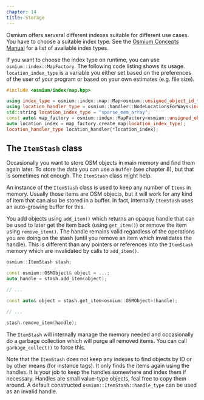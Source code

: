 ```yaml
---
chapter: 14
title: Storage
---
```


Osmium offers serveral different indexes suitable for different
use cases. You have to choose a suitable index type. See the
[Osmium Concepts Manual](/osmium-concepts/#indexes) for a list of
available index types.

If you want to choose the index type on runtime, you can use
`osmium::index::MapFactory`. The following code listing shows its
usage. `location_index_type` is a variable you either set based on the
preferences of the user of your program or based on your own estimates (e.g.
file size).

``` c++
#include <osmium/index/map.hpp>

using index_type = osmium::index::map::Map<osmium::unsigned_object_id_type, osmium::Location>;
using location_handler_type = osmium::handler::NodeLocationsForWays<index_type>;
std::string location_index_type = "sparse_mem_array";
const auto& map_factory = osmium::index::MapFactory<osmium::unsigned_object_id_type, osmium::Location>::instance();
auto location_index = map_factory.create_map(location_index_type);
location_handler_type location_handler{*location_index};
```

## The `ItemStash` class

Occasionally you want to store OSM objects in main memory and find them again
later. To store the data you can use a `Buffer` (see chapter 8), but that is
sometimes not enough. The `ItemStash` class might help.

An instance of the `ItemStash` class is used to keep any number of `Items`
in memory. Usually those items are OSM objects, but it will work for any kind
of item that can also be stored in a buffer. In fact, internally `ItemStash`
uses an auto-growing buffer for this.

You add objects using `add_item()` which returns an opaque handle that can be
used to later get the item back (using `get_item()`) or remove the item using
`remove_item()`. The handle remains valid regardless of the operations you
are doing on the stash (until you remove an item which invalidates the handle).
This is different than any pointers or references into the `ItemStash` memory
which are invalidated by calls to `add_item()`.

```c++
osmium::ItemStash stash;

const osmium::OSMObject& object = ...;
auto handle = stash.add_item(object);

// ...

const auto& object = stash.get_item<osmium::OSMObject>(handle);

// ...

stash.remove_item(handle);
```

The `ItemStash` will internally manage the memory needed and occasionally do a
garbage collection which will purge all removed items. You can call
`garbage_collect()` to force this.

Note that the `ItemStash` does not keep any indexes to find objects by ID or by
other means (for instance tags). It only finds the items again using the
handles. It is your job to keep the handles somewhere and index them if
necessary. Handles are small value-type objects, feal free to copy them around.
A default constructed `osmium::ItemStash::handle_type` can be used as an
invalid handle.

